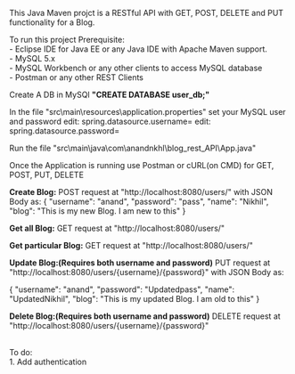 This Java Maven projct is a RESTful API with GET, POST, DELETE and PUT functionality for a Blog.

To run this project Prerequisite:
    <br/> 	- Eclipse IDE for Java EE or any Java IDE with Apache Maven support.
    <br/> 	- MySQL 5.x
    <br/> 	- MySQL Workbench or any other clients to access MySQL database
    <br/> 	- Postman or any other REST Clients
    
 Create A DB in MySQl <b>"CREATE DATABASE user_db;"</b>

 In the file "src\main\resources\application.properties" set your MySQL user and password
 edit:  spring.datasource.username= <your MySQL user>
 edit:  spring.datasource.password= <your MySQL password>

 Run the file "src\main\java\com\anandnkhl\blog_rest_API\App.java"

 Once the Application is running use Postman or cURL(on CMD) for GET, POST, PUT, DELETE
 
 <b>Create Blog:</b>
 POST request at "http://localhost:8080/users/" with JSON Body as:
 { "username": "anand", "password": "pass", "name": "Nikhil", "blog": "This is my new Blog. I am new to this" }
 
 <b>Get all Blog:</b>
 GET request at "http://localhost:8080/users/"
 
 <b>Get particular Blog:</b>
 GET request at "http://localhost:8080/users/<username>"
 
 <b>Update Blog:(Requires both username and password)</b>
 PUT request at "http://localhost:8080/users/{username}/{password}" with JSON Body as:

 {
	"username": "anand",
	"password": "Updatedpass",
	"name": "UpdatedNikhil",
	"blog": "This is my updated Blog. I am old to this"
 }
 
 <b>Delete Blog:(Requires both username and password)</b>
 DELETE request at "http://localhost:8080/users/{username}/{password}"
 
 </br>
 To do: <br>
 1. Add authentication </br>
